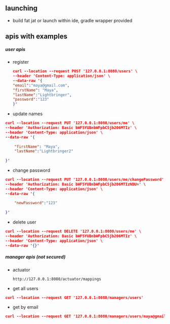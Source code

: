 ## launching
* build fat jat or launch within ide, gradle wrapper provided
## apis with examples

##### user apis
* register
  ```json
  curl --location --request POST '127.0.0.1:8080/users' \
  --header 'Content-Type: application/json' \
  --data-raw '{
  "email":"maya@gmail.com",
  "firstName": "Maya",
  "lastName":"Lightbringer",
  "password":"123"
  }'
  ```
* update names
```json
curl --location --request PUT '127.0.0.1:8080/users/me' \
--header 'Authorization: Basic bWF5YUBnbWFpbC5jb206MTIz' \
--header 'Content-Type: application/json' \
--data-raw '{
    
    "firstName": "Maya",
    "lastName":"Lightbringer2"
    
}'
```
* change password
```json
curl --location --request PUT '127.0.0.1:8080/users/me/changePassword' \
--header 'Authorization: Basic bWF5YUBnbWFpbC5jb206MTIzNDU=' \
--header 'Content-Type: application/json' \
--data-raw '{
    
    "newPassword":"123"
    
}'
```
* delete user
```json
curl --location --request DELETE '127.0.0.1:8080/users/me' \
--header 'Authorization: Basic bWF5YUBnbWFpbC5jb206MTIz' \
--header 'Content-Type: application/json' \
--data-raw '{}'
```
##### manager apis (not secured)
* actuator
  ```
  http://127.0.0.1:8080/actuator/mappings
  ```
* get all users
```json
curl --location --request GET '127.0.0.1:8080/managers/users'
```
* get by email
```json
curl --location --request GET '127.0.0.1:8080/managers/users/maya@gmail.com'
```